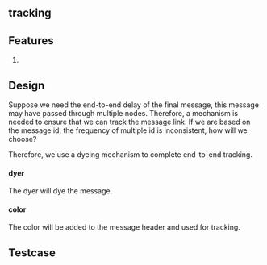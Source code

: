 ## tracking

## Features
1. 

## Design
Suppose we need the end-to-end delay of the final message, this message may have passed through multiple nodes. Therefore, a mechanism is needed to ensure that we can track the message link. If we are based on the message id, the frequency of multiple id is inconsistent, how will we choose?

Therefore, we use a dyeing mechanism to complete end-to-end tracking.  

#### dyer
The dyer will dye the message. 

#### color
The color will be added to the message header and used for tracking. 


## Testcase